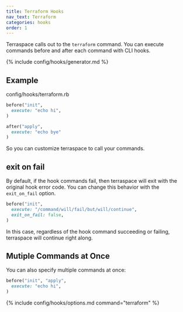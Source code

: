 ```yaml
---
title: Terraform Hooks
nav_text: Terraform
categories: hooks
order: 1
---
```


Terraspace calls out to the `terraform` command. You can execute commands before and after each command with CLI hooks.

{% include config/hooks/generator.md %}

## Example

config/hooks/terraform.rb

```ruby
before("init",
  execute: "echo hi",
)

after("apply",
  execute: "echo bye"
)
```

So you can customize terraspace to call your commands.

## exit on fail

By default, if the hook commands fail, then terraspace will exit with the original hook error code.  You can change this behavior with the `exit_on_fail` option.

```ruby
before("init",
  execute: "/command/will/fail/but/will/continue",
  exit_on_fail: false,
)
```

In this case, regardless of the hook command succeeding or failing, terraspace will continue right along.

## Mutiple Commands at Once

You can also specify multiple commands at once:

```ruby
before("init", "apply",
  execute: "echo hi",
)
```

{% include config/hooks/options.md command="terraform" %}
